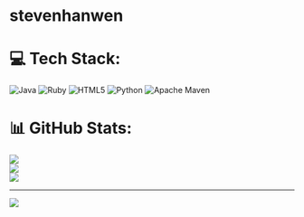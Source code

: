 # stevenhanwen 


# 💻 Tech Stack:
![Java](https://img.shields.io/badge/java-%23ED8B00.svg?style=for-the-badge&logo=openjdk&logoColor=white) ![Ruby](https://img.shields.io/badge/ruby-%23CC342D.svg?style=for-the-badge&logo=ruby&logoColor=white) ![HTML5](https://img.shields.io/badge/html5-%23E34F26.svg?style=for-the-badge&logo=html5&logoColor=white) ![Python](https://img.shields.io/badge/python-3670A0?style=for-the-badge&logo=python&logoColor=ffdd54) ![Apache Maven](https://img.shields.io/badge/Apache%20Maven-C71A36?style=for-the-badge&logo=Apache%20Maven&logoColor=white)
# 📊 GitHub Stats:
![](https://github-readme-stats.vercel.app/api?username=stevenhanwen&theme=dark&hide_border=false&include_all_commits=true&count_private=false)<br/>
![](https://nirzak-streak-stats.vercel.app/?user=stevenhanwen&theme=dark&hide_border=false)<br/>
![](https://github-readme-stats.vercel.app/api/top-langs/?username=stevenhanwen&theme=dark&hide_border=false&include_all_commits=true&count_private=false&layout=compact)

---
[![](https://visitcount.itsvg.in/api?id=stevenhanwen&icon=0&color=0)](https://visitcount.itsvg.in)

<!-- Proudly created with GPRM ( https://gprm.itsvg.in ) -->

